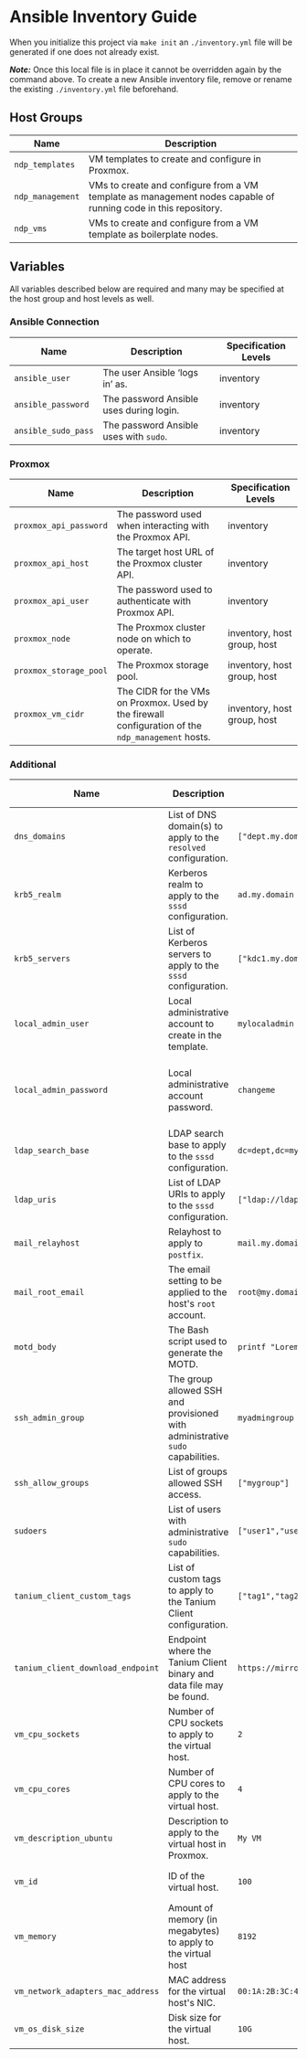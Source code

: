 
# Ansible Inventory Guide

When you initialize this project via `make init` an `./inventory.yml` file will be generated if one does not already exist.

**_Note:_** Once this local file is in place it cannot be overridden again by the command above. To create a new Ansible inventory file, remove or rename the existing `./inventory.yml` file beforehand.

## Host Groups

| Name | Description |
| ---  | ---         |
| `ndp_templates` | VM templates to create and configure in Proxmox. |
| `ndp_management` | VMs to create and configure from a VM template as management nodes capable of running code in this repository. |
| `ndp_vms` | VMs to create and configure from a VM template as boilerplate nodes. |

## Variables

All variables described below are required and many may be specified at the host group and host levels as well.

### Ansible Connection

| Name | Description | Specification Levels |
| ---  | ---         | ---                  |
| `ansible_user` | The user Ansible ‘logs in’ as. | inventory |
| `ansible_password` | The password Ansible uses during login. | inventory |
| `ansible_sudo_pass` | The password Ansible uses with `sudo`. | inventory |

### Proxmox

| Name | Description | Specification Levels |
| ---  | ---         | ---                  |
| `proxmox_api_password` | The password used when interacting with the Proxmox API. | inventory |
| `proxmox_api_host` | The target host URL of the Proxmox cluster API. | inventory |
| `proxmox_api_user` | The password used to authenticate with Proxmox API. | inventory |
| `proxmox_node` | The Proxmox cluster node on which to operate. | inventory, host group, host |
| `proxmox_storage_pool` | The Proxmox storage pool. | inventory, host group, host |
| `proxmox_vm_cidr` | The CIDR for the VMs on Proxmox. Used by the firewall configuration of the `ndp_management` hosts. | inventory, host group, host |

### Additional

| Name | Description | Example | Specification Levels |
| ---  | ---         | ---     | ---                  |
| `dns_domains` | List of DNS domain(s) to apply to the `resolved` configuration. | `["dept.my.domain","my.domain"]` | inventory, host group, host |
| `krb5_realm` | Kerberos realm to apply to the `sssd` configuration. | `ad.my.domain` | inventory, host group, host |
| `krb5_servers` | List of Kerberos servers to apply to the `sssd` configuration. | `["kdc1.my.domain:88","kdc2.my.domain:88"]` | inventory, host group, host |
| `local_admin_user` | Local administrative account to create in the template. | `mylocaladmin` | inventory |
| `local_admin_password` | Local administrative account password. | `changeme` | inventory (required), host group (optional), host (optional) |
| `ldap_search_base` | LDAP search base to apply to the `sssd` configuration. | `dc=dept,dc=my,dc=domain` | inventory, host group, host |
| `ldap_uris` | List of LDAP URIs to apply to the `sssd` configuration. | `["ldap://ldap.my.domain","ldap://ldap2.my.domain"]` | inventory, host group, host |
| `mail_relayhost` | Relayhost to apply to `postfix`. | `mail.my.domain` | inventory, host group, host |
| `mail_root_email` | The email setting to be applied to the host's `root` account. | `root@my.domain` | inventory, host group, host |
| `motd_body` | The Bash script used to generate the MOTD. | `printf "Lorem Ipsum"` | inventory, host group, host |
| `ssh_admin_group` | The group allowed SSH and provisioned with administrative `sudo` capabilities. | `myadmingroup` | inventory, host group, host |
| `ssh_allow_groups` | List of groups allowed SSH access. | `["mygroup"]` | inventory, host group, host |
| `sudoers` | List of users with administrative `sudo` capabilities. | `["user1","user2"]` | inventory, host group, host |
| `tanium_client_custom_tags` | List of custom tags to apply to the Tanium Client configuration. | `["tag1","tag2"]` | inventory, host group, host |
| `tanium_client_download_endpoint` | Endpoint where the Tanium Client binary and data file may be found. | `https://mirror.my.domain/tanium` | inventory, host group, host |
| `vm_cpu_sockets` | Number of CPU sockets to apply to the virtual host. | `2` | inventory, host group, host |
| `vm_cpu_cores` | Number of CPU cores to apply to the virtual host. | `4` | inventory, host group, host |
| `vm_description_ubuntu` | Description to apply to the virtual host in Proxmox. | `My VM` |
| `vm_id` | ID of the virtual host. | `100` | inventory, host group, host |
| `vm_memory` | Amount of memory (in megabytes) to apply to the virtual host | `8192` | inventory, host group, host |
| `vm_network_adapters_mac_address` | MAC address for the virtual host's NIC. | `00:1A:2B:3C:4D:5E or 00-1A-2B-3C-4D-5E` | host |
| `vm_os_disk_size` | Disk size for the virtual host. | `10G` | inventory, host group, host |